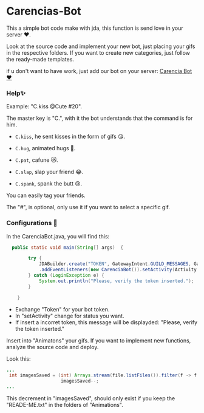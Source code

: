 # Carencias-Bot

This a simple bot code make with jda, this function is send love in your server ❤️.

Look at the source code and implement your new bot, just placing your gifs in the respective folders.
If you want to create new categories, just follow the ready-made templates.

if u don't want to have work, just add our bot on your server:
[Carencia Bot ❤️](https://discord.com/oauth2/authorize?client_id=970027694366523443&scope=bot&permissions=19456)


### Help✨
Example: "C.kiss @Cute #20".

The master key is "C.", with it the bot understands that the command is for him.

- `C.kiss`, he sent kisses in the form of gifs 😘.

- `C.hug`, animated hugs 🤗.

- `C.pat`, cafune 😻.

- `C.slap`, slap your friend 😂.

- `C.spank`, spank the butt 😢.

You can easily tag your friends.

The "#", is optional, only use it if you want to select a specific gif.


### Configurations 📝

In the CarenciaBot.java, you will find this:

```Java
  public static void main(String[] args)  {

        try {
            JDABuilder.create("TOKEN", GatewayIntent.GUILD_MESSAGES, GatewayIntent.DIRECT_MESSAGES)
            .addEventListeners(new CarenciaBot()).setActivity(Activity.playing("loving ♥!")).build();
        } catch (LoginException e) {
            System.out.println("Please, verify the token inserted.");
        }

    }
``` 
- Exchange "Token" for your bot token.
- In "setActivity" change for status you want.
- If insert a incorret token, this message will be displayded: "Please, verify the token inserted."

Insert into "Animatons" your gifs. If you want to implement new functions, analyze the source code and deploy.


Look this:
```Java
...
 int imagesSaved = (int) Arrays.stream(file.listFiles()).filter(f -> f.isFile()).count();
                    imagesSaved--;
...
```
This decrement in "imagesSaved", should only exist if you keep the "READE-ME.txt" in the folders of "Animations".

